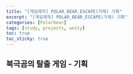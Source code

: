 ```yaml
---
title: "[게임제작] POLAR_BEAR_ESCAPE(가제) 기획"
excerpt: "[게임제작] POLAR_BEAR_ESCAPE(가제) 기획"
categories: [Polarbear]
tags: [study, projects, unity]
toc: true
toc_sticky: true
---
```


## 북극곰의 탈출 게임 - 기획

